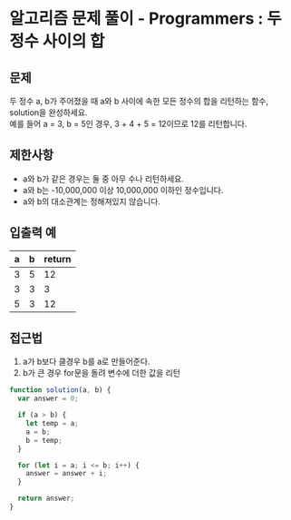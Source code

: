 # 알고리즘 문제 풀이 - Programmers : 두 정수 사이의 합

## 문제

두 정수 a, b가 주어졌을 때 a와 b 사이에 속한 모든 정수의 합을 리턴하는 함수, solution을 완성하세요.<br>
예를 들어 a = 3, b = 5인 경우, 3 + 4 + 5 = 12이므로 12를 리턴합니다.<br>

## 제한사항

- a와 b가 같은 경우는 둘 중 아무 수나 리턴하세요.<br>
- a와 b는 -10,000,000 이상 10,000,000 이하인 정수입니다.<br>
- a와 b의 대소관계는 정해져있지 않습니다.<br>

## 입출력 예

| a   | b   | return |
| --- | --- | ------ |
| 3   | 5   | 12     |
| 3   | 3   | 3      |
| 5   | 3   | 12     |

## 접근법

1. a가 b보다 클경우 b를 a로 만들어준다. <br>
2. b가 큰 경우 for문을 돌려 변수에 더한 값을 리턴 <br>

```js
function solution(a, b) {
  var answer = 0;

  if (a > b) {
    let temp = a;
    a = b;
    b = temp;
  }

  for (let i = a; i <= b; i++) {
    answer = answer + i;
  }

  return answer;
}
```
